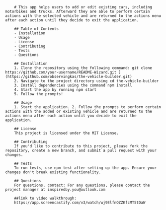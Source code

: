 

        # This app helps users to add or edit existing cars, including motorbikes and trucks. Afterward they are able to perform certain actions with the selected vehicle and are returned to the actions menu after each action until they decide to exit the application.
        
        ## Table of Contents 
        - Installation
        - Usage
        - License
        - Contributing
        - Tests
        - Questions

        ## Installation
        1. Clone the repository using the following command: git clone https://github.com/your-username/README-Wizard.git ](https://github.com/observingkas/the-vehicle-builder.git)
        2. Navigate to the project directory using cd the-vehicle-builder
        3. Install dependencies using the command npm install 
        4. Start the app by running npm start
        5. Follow the prompts!

        ## Usage
        1. Start the application. 2. Follow the prompts to perform certain actions with the added or existing vehicle and are returned to the actions menu after each action until you decide to exit the application.

        ## License
        This project is licensed under the MIT License.

        ## Contributing
        If you'd like to contribute to this project, please fork the repository, create a new branch, and submit a pull request with your changes.

        ## Tests
        To run tests, use npm test after setting up the app. Ensure your changes don't break existing functionality. 

        ## Questions
        For questions, contact: For any questions, please contact the project manager at inspiredby.you@outlook.com

        ##link to video walkthrough:
        https://app.screencastify.com/v3/watch/wj9ElfnQZZKfcMT5tDaW
